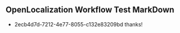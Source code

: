 ## OpenLocalization Workflow Test MarkDown
* 2ecb4d7d-7212-4e77-8055-c132e83209bd thanks!

<!--HONumber=Aug16_HO1-->



